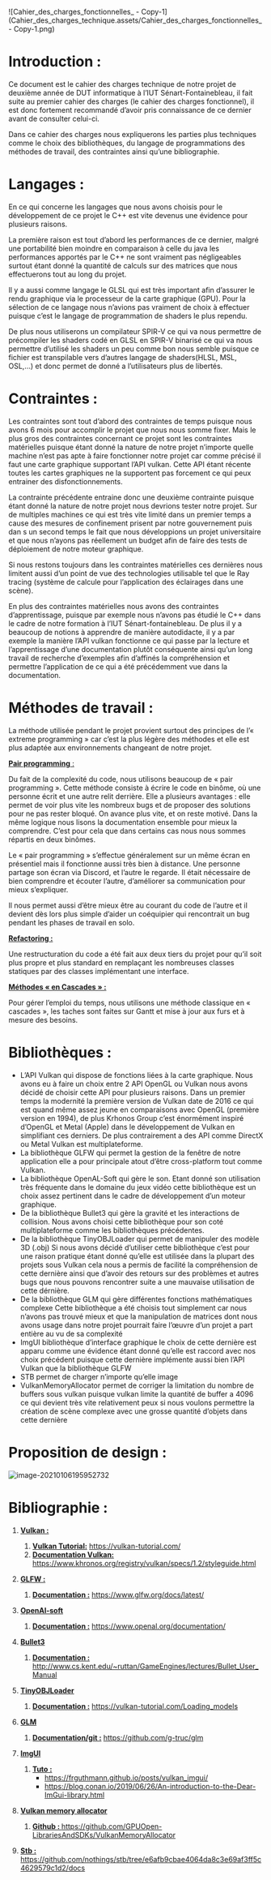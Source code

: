 

![Cahier_des_charges_fonctionnelles_ - Copy-1](Cahier_des_charges_technique.assets/Cahier_des_charges_fonctionnelles_ - Copy-1.png)





# Introduction :

Ce document est le cahier des charges technique de notre projet de deuxième année de DUT informatique à l’IUT Sénart-Fontainebleau, il fait suite au premier cahier des charges (le cahier des charges fonctionnel), il est donc fortement recommandé d’avoir pris connaissance de ce dernier avant de consulter celui-ci.

Dans ce cahier des charges nous expliquerons les parties plus techniques comme le choix des bibliothèques, du langage de programmations des méthodes de travail, des contraintes ainsi qu’une bibliographie.

 

# Langages :

 En ce qui concerne les langages  que nous avons choisis pour le développement de ce projet le C++ est vite devenus une évidence pour plusieurs raisons.

La première raison est tout d’abord les performances de ce dernier, malgré une portabilité bien moindre en comparaison à celle du java les performances apportés par le C++ ne sont vraiment pas négligeables surtout étant donné la quantité de calculs sur des matrices que nous effectuerons tout au long du projet. 

Il y a aussi comme langage le GLSL qui est très important afin d’assurer le rendu graphique via le processeur de la carte graphique (GPU). Pour la sélection de ce langage nous n’avions pas vraiment de choix à effectuer puisque c’est  le langage de programmation de shaders le plus rependu.

De plus nous utiliserons un compilateur SPIR-V ce qui va nous permettre de précompiler les shaders codé en GLSL en SPIR-V binarisé ce qui va nous permettre d’utilisé les shaders un peu comme bon nous semble puisque ce fichier est transpilable vers d’autres langage de shaders(HLSL, MSL, OSL,…) et donc permet de donné a l’utilisateurs plus de libertés.



# Contraintes :

Les contraintes sont tout d’abord des contraintes de temps puisque nous avons 6 mois pour accomplir le projet que nous nous somme fixer. Mais le plus gros des contraintes concernant ce projet sont les contraintes matérielles puisque étant donné la nature de notre projet n’importe quelle machine n’est pas apte à faire fonctionner notre projet car comme précisé il faut une carte graphique  supportant l’API vulkan. Cette API étant récente toutes les cartes graphiques ne la supportent pas forcement ce qui peux entrainer des disfonctionnements.

La contrainte précédente entraine donc une deuxième contrainte puisque étant donné la nature de notre projet nous devrions tester notre projet. Sur de multiples machines ce qui est très vite limité dans un premier temps a cause des mesures de confinement prisent par notre gouvernement puis dan s un second temps le fait que nous développions un projet universitaire et que nous n’ayons pas réellement un budget afin de faire des tests de déploiement de notre moteur graphique.

Si nous restons toujours dans les contraintes matérielles ces dernières nous limitent aussi d’un point de vue des technologies utilisable tel que le Ray tracing (système de calcule pour l’application des éclairages dans une scène).

En plus des contraintes matérielles nous avons des contraintes d’apprentissage, puisque par exemple nous n’avons pas étudié le C++ dans le cadre de notre formation à l’IUT Sénart-fontainebleau. De plus il y a beaucoup de notions à apprendre de manière autodidacte, il y a par exemple la manière l’API vulkan fonctionne ce qui passe par la lecture et l’apprentissage d’une documentation plutôt conséquente ainsi qu’un long travail de recherche d’exemples afin d’affinés la compréhension et permettre l’application de ce qui a été précédemment vue dans la documentation.



 

# Méthodes de travail :

La méthode utilisée pendant le projet provient surtout des principes de l’« extreme programming » car c’est la plus légère des méthodes et elle est plus adaptée aux environnements changeant de notre projet.

<u>**Pair programming** :</u>

Du fait de la complexité du code, nous utilisons beaucoup de « pair programming ». Cette méthode consiste à écrire le code en binôme, où une personne écrit et une autre relit derrière. Elle a plusieurs avantages : elle permet de voir plus vite les nombreux bugs et de proposer des solutions pour ne pas rester bloqué. On avance plus vite, et on reste motivé. Dans la même logique nous lisons la documentation ensemble pour mieux la comprendre. C’est pour cela que dans certains cas nous nous sommes répartis en deux binômes.  

Le « pair programming » s’effectue généralement sur un même écran en présentiel mais il fonctionne aussi très bien à distance. Une personne partage son écran via Discord, et l’autre le regarde. Il était nécessaire de bien comprendre et écouter l’autre, d’améliorer sa communication pour mieux s’expliquer. 

Il nous permet aussi d’être mieux être au courant du code de l’autre et il devient dès lors plus simple d’aider un coéquipier qui rencontrait un bug pendant les phases de travail en solo. 

<u>**Refactoring  :**</u>

Une restructuration du code a été fait aux deux tiers du projet pour qu’il soit plus propre et plus standard en remplaçant les nombreuses classes statiques par des classes implémentant une interface. 



<u>**Méthodes « en Cascades » :**</u>

Pour gérer l’emploi du temps, nous utilisons une méthode classique en « cascades », les taches sont faites sur Gantt et mise à jour aux furs et à mesure des besoins.





# Bibliothèques : 

- L’API Vulkan qui dispose de fonctions liées à la carte graphique. Nous avons eu à faire un choix entre 2 API OpenGL ou Vulkan nous avons décidé de choisir cette API pour plusieurs raisons. Dans un premier temps la modernité la première version de Vulkan date de 2016 ce qui est quand même assez jeune en comparaisons avec OpenGL (première version en 1994), de plus Krhonos Group c’est énormément inspiré d’OpenGL et Metal (Apple) dans le développement de Vulkan en simplifiant ces derniers. De plus contrairement a des API comme DirectX ou Metal Vulkan est multiplateforme.
- La bibliothèque GLFW qui permet la gestion de la fenêtre de notre application elle a pour principale atout d’être cross-platform tout comme Vulkan. 
- La bibliothèque OpenAL-Soft qui gère le son. Etant donné son utilisation très fréquente dans le domaine du jeux vidéo cette bibliothèque est un choix assez pertinent dans le cadre de développement d’un moteur graphique.
- De la bibliothèque Bullet3 qui gère la gravité et les interactions de collision.  Nous avons choisi cette bibliothèque pour son coté multiplateforme comme les bibliothèques précédentes.
- De la bibliothèque TinyOBJLoader qui permet de manipuler des modèle 3D (.obj) Si nous avons décidé d’utiliser cette bibliothèque c’est pour une raison pratique étant donné qu’elle est utilisée dans la plupart des projets sous Vulkan cela nous a permis de facilité la compréhension de cette dernière ainsi que d’avoir des retours sur des problèmes et autres bugs que nous pouvons rencontrer suite a une mauvaise utilisation de cette dérnière.
- De la bibliothèque GLM qui gère différentes fonctions mathématiques complexe  Cette bibliothèque a été choisis tout simplement car nous n’avons pas trouvé mieux et que la manipulation de matrices dont nous avons usage dans notre projet pourrait faire l’œuvre d’un projet a part entière au vu de sa complexité
- ImgUI bibliothèque d’interface graphique le choix de cette dernière est apparu comme une évidence étant donné qu’elle est raccord avec nos choix précédent puisque cette dernière implémente aussi bien l’API Vulkan que la bibliothèque GLFW
- STB permet de charger n’importe qu’elle image
- VulkanMemoryAllocator permet de corriger la limitation du nombre de buffers sous vulkan puisque vulkan limite la quantité de buffer a 4096 ce qui devient très vite relativement peux si nous voulons permettre la création de scène complexe avec une grosse quantité d’objets dans cette dernière



 

# Proposition de design : 



![image-20210106195952732](Cahier_des_charges_technique.assets/image-20210106195952732.png)



# Bibliographie : 

1. **<u>Vulkan :</u>**
   1. **<u>Vulkan Tutorial:</u>** 
      https://vulkan-tutorial.com/
   2. <u>**Documentation Vulkan:**</u>
      https://www.khronos.org/registry/vulkan/specs/1.2/styleguide.html

2. <u>**GLFW :**</u>
   1. <u>**Documentation :**</u>
      https://www.glfw.org/docs/latest/
   
3. <u>**OpenAl-soft**</u>
   1. <u>**Documentation :**</u>
      https://www.openal.org/documentation/
   
4. **<u>Bullet3</u>**
   1. <u>**Documentation :**</u>
      http://www.cs.kent.edu/~ruttan/GameEngines/lectures/Bullet_User_Manual
   
5. **<u>TinyOBJLoader</u>**
   1. <u>**Documentation :**</u>
      https://vulkan-tutorial.com/Loading_models
   
6. <u>**GLM**</u>
   1. <u>**Documentation/git :**</u>
      https://github.com/g-truc/glm
   
7. **<u>ImgUI</u>**
   1. <u>**Tuto :**</u> 
      - https://frguthmann.github.io/posts/vulkan_imgui/
      - https://blog.conan.io/2019/06/26/An-introduction-to-the-Dear-ImGui-library.html
   
8. **<u>Vulkan memory allocator</u>**
   1. **<u>Github : </u>**
      https://github.com/GPUOpen-LibrariesAndSDKs/VulkanMemoryAllocator
   
9. <u>**Stb :**</u>
   https://github.com/nothings/stb/tree/e6afb9cbae4064da8c3e69af3ff5c4629579c1d2/docs